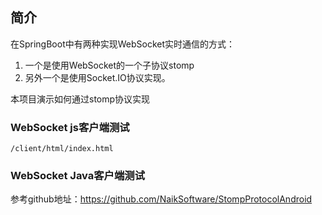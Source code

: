 
## 简介

在SpringBoot中有两种实现WebSocket实时通信的方式：

1. 一个是使用WebSocket的一个子协议stomp
2. 另外一个是使用Socket.IO协议实现。

本项目演示如何通过stomp协议实现

### WebSocket js客户端测试

```
/client/html/index.html
```

### WebSocket Java客户端测试

参考github地址：<https://github.com/NaikSoftware/StompProtocolAndroid>

